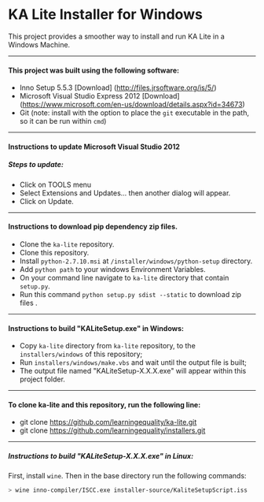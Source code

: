 KA Lite Installer for Windows
==========

This project provides a smoother way to install and run KA Lite in a Windows Machine.

---
#### This project was built using the following software:
* Inno Setup 5.5.3 [Download] (http://files.jrsoftware.org/is/5/)
* Microsoft Visual Studio Express 2012 [Download] (https://www.microsoft.com/en-us/download/details.aspx?id=34673)
* Git (note: install with the option to place the `git` executable in the path, so it can be run within `cmd`)

---
#### Instructions to update Microsoft Visual Studio 2012
##### Steps to update:
* Click on TOOLS menu
* Select Extensions and Updates... then another dialog will appear.
* Click on Update.

---
#### Instructions to download pip dependency zip files.
* Clone the `ka-lite` repository.
* Clone this repository.
* Install `python-2.7.10.msi` at `/installer/windows/python-setup` directory.
* Add `python path` to your windows Environment Variables.
* On your command line navigate to `ka-lite` directory that contain `setup.py`.
* Run this command `python setup.py sdist --static` to download zip files .

---
#### Instructions to build "KALiteSetup.exe" in Windows:
* Copy `ka-lite` directory from `ka-lite` repository, to the `installers/windows` of this repository;
* Run `installers/windows/make.vbs` and wait until the output file is built;
* The output file named "KALiteSetup-X.X.X.exe" will appear within this project folder.

---
#### To clone ka-lite and this repository, run the following line:
* git clone https://github.com/learningequality/ka-lite.git
* git clone https://github.com/learningequality/installers.git

---
##### Instructions to build "KALiteSetup-X.X.X.exe" in Linux:
First, install `wine`. Then in the base directory run the following commands:
```bash
> wine inno-compiler/ISCC.exe installer-source/KaliteSetupScript.iss
```
